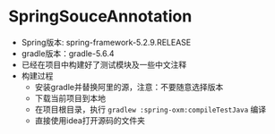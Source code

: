 # SpringSouceAnnotation
+ Spring版本: spring-framework-5.2.9.RELEASE
+ gradle版本：gradle-5.6.4
+ 已经在项目中构建好了测试模块及一些中文注释
+ 构建过程
  + 安装gradle并替换阿里的源，注意：不要随意选择版本
  + 下载当前项目到本地
  + 在项目根目录，执行 `gradlew :spring-oxm:compileTestJava` 编译
  + 直接使用idea打开源码的文件夹
